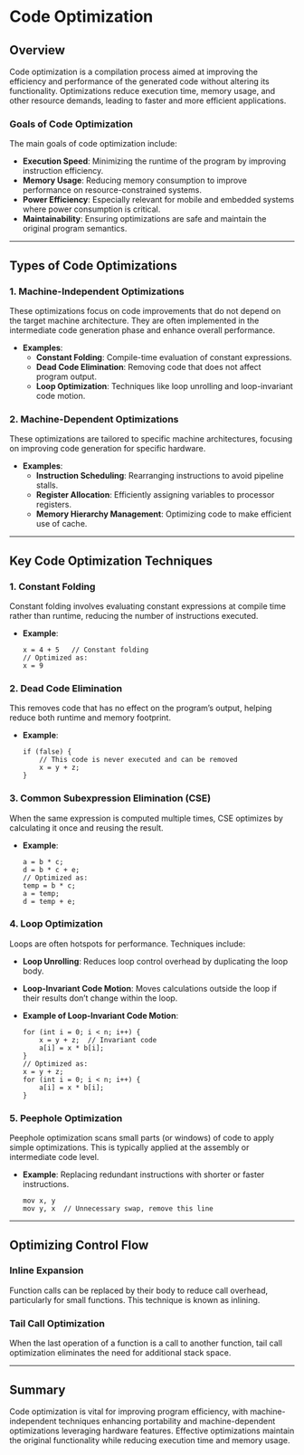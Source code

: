 # Code Optimization

## Overview
Code optimization is a compilation process aimed at improving the efficiency and performance of the generated code without altering its functionality. Optimizations reduce execution time, memory usage, and other resource demands, leading to faster and more efficient applications.

### Goals of Code Optimization
The main goals of code optimization include:
- **Execution Speed**: Minimizing the runtime of the program by improving instruction efficiency.
- **Memory Usage**: Reducing memory consumption to improve performance on resource-constrained systems.
- **Power Efficiency**: Especially relevant for mobile and embedded systems where power consumption is critical.
- **Maintainability**: Ensuring optimizations are safe and maintain the original program semantics.

---

## Types of Code Optimizations

### 1. **Machine-Independent Optimizations**
These optimizations focus on code improvements that do not depend on the target machine architecture. They are often implemented in the intermediate code generation phase and enhance overall performance.

- **Examples**:
  - **Constant Folding**: Compile-time evaluation of constant expressions.
  - **Dead Code Elimination**: Removing code that does not affect program output.
  - **Loop Optimization**: Techniques like loop unrolling and loop-invariant code motion.

### 2. **Machine-Dependent Optimizations**
These optimizations are tailored to specific machine architectures, focusing on improving code generation for specific hardware.

- **Examples**:
  - **Instruction Scheduling**: Rearranging instructions to avoid pipeline stalls.
  - **Register Allocation**: Efficiently assigning variables to processor registers.
  - **Memory Hierarchy Management**: Optimizing code to make efficient use of cache.

---

## Key Code Optimization Techniques

### 1. **Constant Folding**
Constant folding involves evaluating constant expressions at compile time rather than runtime, reducing the number of instructions executed.

- **Example**:
  ```
  x = 4 + 5   // Constant folding
  // Optimized as:
  x = 9
  ```

### 2. **Dead Code Elimination**
This removes code that has no effect on the program’s output, helping reduce both runtime and memory footprint.

- **Example**:
  ```
  if (false) {
      // This code is never executed and can be removed
      x = y + z;
  }
  ```

### 3. **Common Subexpression Elimination (CSE)**
When the same expression is computed multiple times, CSE optimizes by calculating it once and reusing the result.

- **Example**:
  ```
  a = b * c;
  d = b * c + e;
  // Optimized as:
  temp = b * c;
  a = temp;
  d = temp + e;
  ```

### 4. **Loop Optimization**
Loops are often hotspots for performance. Techniques include:
   - **Loop Unrolling**: Reduces loop control overhead by duplicating the loop body.
   - **Loop-Invariant Code Motion**: Moves calculations outside the loop if their results don’t change within the loop.

- **Example of Loop-Invariant Code Motion**:
  ```
  for (int i = 0; i < n; i++) {
      x = y + z;  // Invariant code
      a[i] = x * b[i];
  }
  // Optimized as:
  x = y + z;
  for (int i = 0; i < n; i++) {
      a[i] = x * b[i];
  }
  ```

### 5. **Peephole Optimization**
Peephole optimization scans small parts (or windows) of code to apply simple optimizations. This is typically applied at the assembly or intermediate code level.

- **Example**: Replacing redundant instructions with shorter or faster instructions.
  ```
  mov x, y
  mov y, x  // Unnecessary swap, remove this line
  ```

---

## Optimizing Control Flow

### Inline Expansion
Function calls can be replaced by their body to reduce call overhead, particularly for small functions. This technique is known as inlining.

### Tail Call Optimization
When the last operation of a function is a call to another function, tail call optimization eliminates the need for additional stack space.

---

## Summary
Code optimization is vital for improving program efficiency, with machine-independent techniques enhancing portability and machine-dependent optimizations leveraging hardware features. Effective optimizations maintain the original functionality while reducing execution time and memory usage.